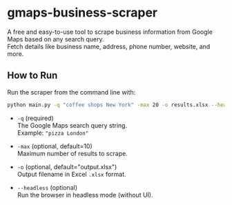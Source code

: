 # gmaps-business-scraper

A free and easy-to-use tool to scrape business information from Google Maps based on any search query.  
Fetch details like business name, address, phone number, website, and more.

## How to Run

Run the scraper from the command line with:

```bash
python main.py -q "coffee shops New York" -max 20 -o results.xlsx --headless
```

- `-q` (required)  
  The Google Maps search query string.  
  Example: `"pizza London"`

- `-max` (optional, default=10)  
  Maximum number of results to scrape.

- `-o` (optional, default="output.xlsx")  
  Output filename in Excel `.xlsx` format.

- `--headless` (optional)  
  Run the browser in headless mode (without UI).
